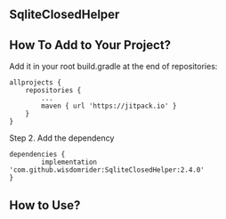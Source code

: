 ## SqliteClosedHelper


## How To Add to Your Project? 



Add it in your root build.gradle at the end of repositories:

	allprojects {
		repositories {
			...
			maven { url 'https://jitpack.io' }
		}
	}

Step 2. Add the dependency

	dependencies {
	        implementation 'com.github.wisdomrider:SqliteClosedHelper:2.4.0'
	}

## How to Use?

